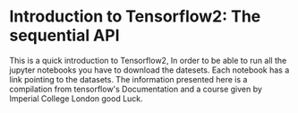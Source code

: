 # Introduction to Tensorflow2: The sequential API
This is a quick introduction to Tensorflow2, In order to be able to run all the jupyter notebooks you have to download the datesets. Each notebook has a link pointing to the datasets. The information presented here is a compilation from tensorflow's Documentation and a course given by Imperial College London good Luck.
